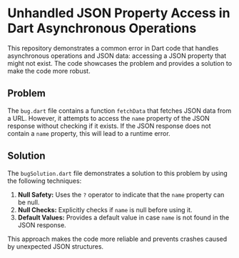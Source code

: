 # Unhandled JSON Property Access in Dart Asynchronous Operations

This repository demonstrates a common error in Dart code that handles asynchronous operations and JSON data: accessing a JSON property that might not exist.  The code showcases the problem and provides a solution to make the code more robust.

## Problem

The `bug.dart` file contains a function `fetchData` that fetches JSON data from a URL.  However, it attempts to access the `name` property of the JSON response without checking if it exists. If the JSON response does not contain a `name` property, this will lead to a runtime error.

## Solution

The `bugSolution.dart` file demonstrates a solution to this problem by using the following techniques:

1. **Null Safety:** Uses the `?` operator to indicate that the `name` property can be null.
2. **Null Checks:** Explicitly checks if `name` is null before using it.
3. **Default Values:** Provides a default value in case `name` is not found in the JSON response.

This approach makes the code more reliable and prevents crashes caused by unexpected JSON structures.